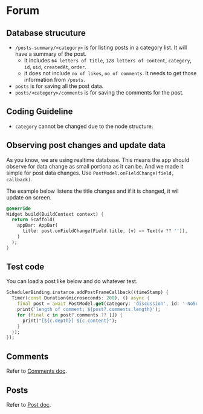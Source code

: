 # Forum

## Database strucuture

- `/posts-summary/<category>` is for listing posts in a category list. It will have a summary of the post.
  - It includes `64 letters of title`, `128 letters of content`, `category`, `id`, `uid`, `createdAt`, `order`.
  - it does not include `no of likes`, `no of comments`. It needs to get those information from `/posts`.
- `posts` is for saving all the post data.
- `posts/<category>/comments` is for saving the comments for the post.

## Coding Guideline

- `category` cannot be changed due to the node structure.

## Observing post changes and update data

As you know, we are using realtime database. This means the app should observe for data change as small portiona as it can be. And we made it simple for post data changes. Use `PostModel.onFieldChange(field, callback)`.

The example below listens the title changes and if it is changed, it wil update on screen.

```dart
@override
Widget build(BuildContext context) {
  return Scaffold(
    appBar: AppBar(
      title: post.onFieldChange(Field.title, (v) => Text(v ?? '')),
    )
  );
}
```

## Test code

You can load a post like below and do whatever test.

```dart
SchedulerBinding.instance.addPostFrameCallback((timeStamp) {
  Timer(const Duration(microseconds: 200), () async {
    final post = await PostModel.get(category: 'discussion', id: '-No5q8HHMw7ZDZSjR-Qu');
    print('length of comment; ${post?.comments.length}');
    for (final c in post?.comments ?? []) {
      print("[${c.depth}] ${c.content}");
    }
  });
});
```

## Comments

Refer to [Comments doc](comments.md).

## Posts

Refer to [Post doc](post.md).
